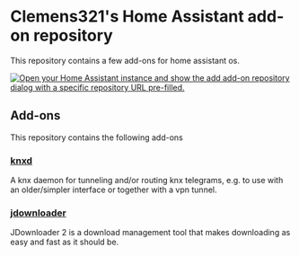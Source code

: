 # Clemens321's Home Assistant add-on repository

This repository contains a few add-ons for home assistant os.

[![Open your Home Assistant instance and show the add add-on repository dialog with a specific repository URL pre-filled.](https://my.home-assistant.io/badges/supervisor_add_addon_repository.svg)](https://my.home-assistant.io/redirect/supervisor_add_addon_repository/?repository_url=https%3A%2F%2Fgithub.com%2Fclemens321%2Fhomeassistant-addons)

## Add-ons

This repository contains the following add-ons

### [knxd](./knxd)
A knx daemon for tunneling and/or routing knx telegrams, e.g. to use with an older/simpler interface or together with a vpn tunnel.

### [jdownloader](./jdownloader)
JDownloader 2 is a download management tool that makes downloading as easy and fast as it should be.
